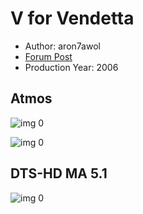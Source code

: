 # V for Vendetta

* Author: aron7awol
* [Forum Post](https://www.avsforum.com/threads/bass-eq-for-filtered-movies.2995212/post-56975356)
* Production Year: 2006

## Atmos

![img 0](https://i.imgur.com/XzNQEy2.jpg)

![img 0](https://i.imgur.com/ZR5DbNT.png)

## DTS-HD MA 5.1

![img 0](https://i.imgur.com/sanofSR.jpg)

